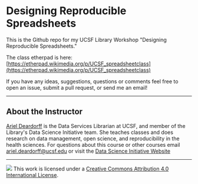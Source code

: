 # Designing Reproducible Spreadsheets

This is the Github repo for my UCSF Library Workshop "Designing Reproducible Spreadsheets." 

The class etherpad is here: [https://etherpad.wikimedia.org/p/UCSF_spreadsheetclass](https://etherpad.wikimedia.org/p/UCSF_spreadsheetclass)

If you have any ideas, suggestions, questions or comments feel free to open an issue, submit a pull request, or send me an email!

----

## About the Instructor
[Ariel Deardorff](https://profiles.ucsf.edu/ariel.deardorff) is the Data Services Librarian at UCSF, and member of the Library's Data Science Initiative team. She teaches classes and does research on data management, open science, and reproducibility in the health sciences. For questions about this course or other courses email ariel.deardorff@ucsf.edu or visit the [Data Science Initiative Website](https://www.library.ucsf.edu/ask-an-expert/data-science/)

----

![](https://i.creativecommons.org/l/by/4.0/88x31.png) This work is licensed under a [Creative Commons Attribution 4.0 International License](https://creativecommons.org/licenses/by/4.0/).
